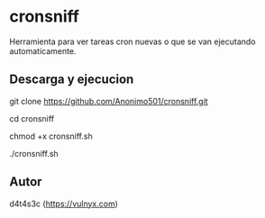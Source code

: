 # cronsniff

Herramienta para ver tareas cron nuevas o que se van ejecutando automaticamente.

## Descarga y ejecucion

git clone https://github.com/Anonimo501/cronsniff.git

cd cronsniff

chmod +x cronsniff.sh

./cronsniff.sh

## Autor

d4t4s3c (https://vulnyx.com)
